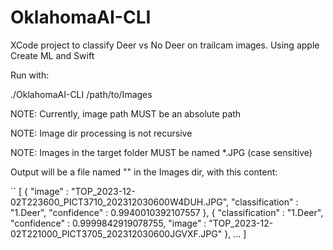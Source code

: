 # OklahomaAI-CLI
XCode project to classify Deer vs No Deer on trailcam images. Using apple Create ML and Swift

Run with:

./OklahomaAI-CLI /path/to/Images

NOTE: Currently, image path MUST be an absolute path

NOTE: Image dir processing is not recursive

NOTE: Images in the target folder MUST be named *.JPG (case sensitive)


Output will be a file named "" in the Images dir, with this content:

``
[
  {
    "image" : "TOP_2023-12-02T223600_PICT3710_202312030600W4DUH.JPG",
    "classification" : "1.Deer",
    "confidence" : 0.9940010392107557
  },
  {
    "classification" : "1.Deer",
    "confidence" : 0.9999842919078755,
    "image" : "TOP_2023-12-02T221000_PICT3705_202312030600JGVXF.JPG"
  },
  ...
]
```
